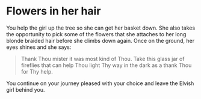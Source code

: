 # Flowers in her hair

You help the girl up the tree so she can get her basket down. She also takes the opportunity to pick some of the flowers that she attaches to her long blonde braided hair before she climbs down again. Once on the ground, her eyes shines and she says:

> Thank Thou mister it was most kind of Thou. Take this glass jar of fireflies that can help Thou light Thy way in the dark as a thank Thou for Thy help.

You continue on your journey pleased with your choice and leave the Elvish girl behind you.

